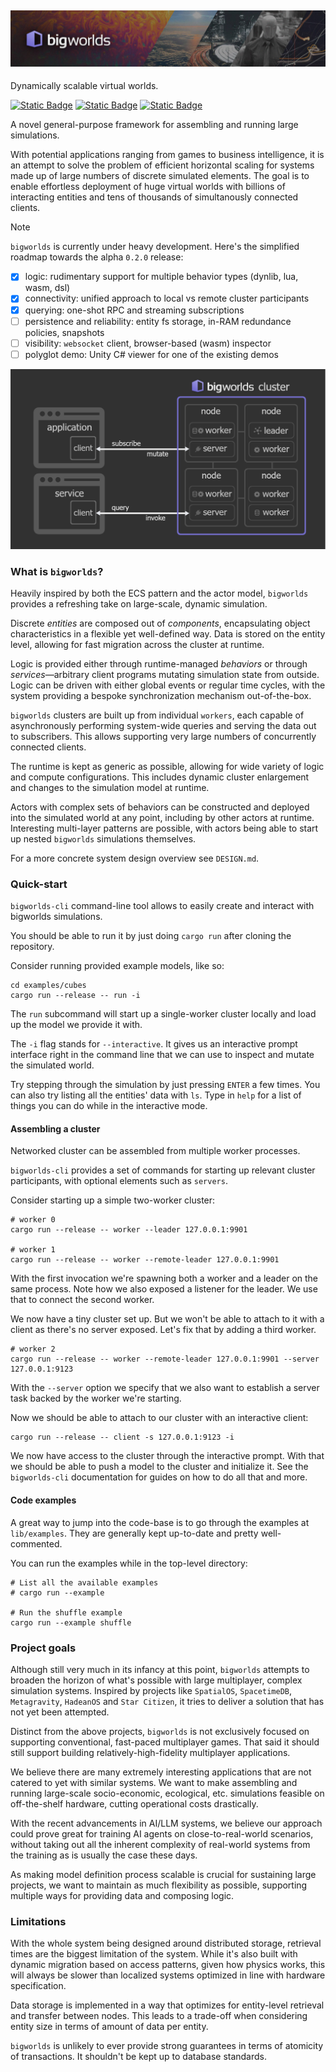 ## <img src="assets/bigworlds-banner.jpg">

Dynamically scalable virtual worlds.

[![Static Badge](https://img.shields.io/badge/version-0.1.1-orange)]()
[![Static Badge](https://img.shields.io/badge/built_with-Rust-dca282)]()
[![Static Badge](https://img.shields.io/badge/discord-server-blue)](https://discord.gg/SHQ3rYvn3B)

A novel general-purpose framework for assembling and running large simulations.

With potential applications ranging from games to business intelligence, it is
an attempt to solve the problem of efficient horizontal scaling for systems
made up of large numbers of discrete simulated elements. The goal is to enable
effortless deployment of huge virtual worlds with billions of interacting
entities and tens of thousands of simultanously connected clients.


> [!NOTE]  
> `bigworlds` is currently under heavy development. Here's the simplified
> roadmap towards the alpha `0.2.0` release:
> - [x] logic: rudimentary support for multiple behavior types (dynlib, lua,
> wasm, dsl)
> - [x] connectivity: unified approach to local vs remote cluster participants
> - [x] querying: one-shot RPC and streaming subscriptions
> - [ ] persistence and reliability: entity fs storage, in-RAM redundance policies,
> snapshots
> - [ ] visibility: `websocket` client, browser-based (wasm) inspector
> - [ ] polyglot demo: Unity C# viewer for one of the existing demos 

<img src="assets/diagram.png">


### What is `bigworlds`?

Heavily inspired by both the ECS pattern and the actor model, `bigworlds`
provides a refreshing take on large-scale, dynamic simulation.

Discrete *entities* are composed out of *components*, encapsulating object
characteristics in a flexible yet well-defined way. Data is stored on the
entity level, allowing for fast migration across the cluster at runtime.

Logic is provided either through runtime-managed *behaviors* or through
*services*—arbitrary client programs mutating simulation state from outside.
Logic can be driven with either global events or regular time cycles, with the
system providing a bespoke synchronization mechanism out-of-the-box.

`bigworlds` clusters are built up from individual `workers`, each capable of
asynchronously performing system-wide queries and serving the data out to
subscribers. This allows supporting very large numbers of concurrently
connected clients.

The runtime is kept as generic as possible, allowing for wide variety of logic
and compute configurations. This includes dynamic cluster enlargement and
changes to the simulation model at runtime.

Actors with complex sets of behaviors can be constructed and deployed into the
simulated world at any point, including by other actors at runtime. Interesting
multi-layer patterns are possible, with actors being able to start up nested
`bigworlds` simulations themselves.

For a more concrete system design overview see `DESIGN.md`.


### Quick-start

`bigworlds-cli` command-line tool allows to easily create and interact with
bigworlds simulations.

You should be able to run it by just doing `cargo run` after cloning the
repository.

Consider running provided example models, like so:

```
cd examples/cubes
cargo run --release -- run -i
```

The `run` subcommand will start up a single-worker cluster locally and load up
the model we provide it with.

The `-i` flag stands for `--interactive`. It gives us an interactive prompt
interface right in the command line that we can use to inspect and mutate the
simulated world.

Try stepping through the simulation by just pressing `ENTER` a few times. You
can also try listing all the entities' data with `ls`. Type in `help` for
a list of things you can do while in the interactive mode.


#### Assembling a cluster

Networked cluster can be assembled from multiple worker processes.

`bigworlds-cli` provides a set of commands for starting up relevant cluster
participants, with optional elements such as `servers`.

Consider starting up a simple two-worker cluster:

```
# worker 0
cargo run --release -- worker --leader 127.0.0.1:9901

# worker 1
cargo run --release -- worker --remote-leader 127.0.0.1:9901
```

With the first invocation we're spawning both a worker and a leader on the same
process. Note how we also exposed a listener for the leader. We use that to
connect the second worker.

We now have a tiny cluster set up. But we won't be able to attach to it with
a client as there's no server exposed. Let's fix that by adding a third worker.

```
# worker 2
cargo run --release -- worker --remote-leader 127.0.0.1:9901 --server 127.0.0.1:9123
```

With the `--server` option we specify that we also want to establish a server
task backed by the worker we're starting.

Now we should be able to attach to our cluster with an interactive client:

```
cargo run --release -- client -s 127.0.0.1:9123 -i
```

We now have access to the cluster through the interactive prompt. With that we
should be able to push a model to the cluster and initialize it. See the
`bigworlds-cli` documentation for guides on how to do all that and more.


#### Code examples

A great way to jump into the code-base is to go through the examples at
`lib/examples`. They are generally kept up-to-date and pretty well-commented.

You can run the examples while in the top-level directory:

```
# List all the available examples
# cargo run --example

# Run the shuffle example
cargo run --example shuffle
```


### Project goals

Although still very much in its infancy at this point, `bigworlds`
attempts to broaden the horizon of what's possible with large multiplayer,
complex simulation systems. Inspired by projects like `SpatialOS`,
`SpacetimeDB`, `Metagravity`, `HadeanOS` and `Star Citizen`, it tries to
deliver a solution that has not yet been attempted.

Distinct from the above projects, `bigworlds` is not exclusively focused on
supporting conventional, fast-paced multiplayer games. That said it should
still support building relatively-high-fidelity multiplayer applications.

We believe there are many extremely interesting applications that are not
catered to yet with similar systems. We want to make assembling and running
large-scale socio-economic, ecological, etc. simulations feasible on
off-the-shelf hardware, cutting operational costs drastically.

With the recent advancements in AI/LLM systems, we believe our approach could
prove great for training AI agents on close-to-real-world scenarios, without
taking out all the inherent complexity of real-world systems from the training
as is usually the case these days.

As making model definition process scalable is crucial for sustaining large
projects, we want to maintain as much flexibility as possible, supporting
multiple ways for providing data and composing logic.


### Limitations

With the whole system being designed around distributed storage, retrieval
times are the biggest limitation of the system. While it's also built with
dynamic migration based on access patterns, given how physics works, this will
always be slower than localized systems optimized in line with hardware
specification.

Data storage is implemented in a way that optimizes for entity-level retrieval
and transfer between nodes. This leads to a trade-off when considering entity
size in terms of amount of data per entity. 

`bigworlds` is unlikely to ever provide strong guarantees in terms of atomicity
of transactions. It shouldn't be kept up to database standards.




